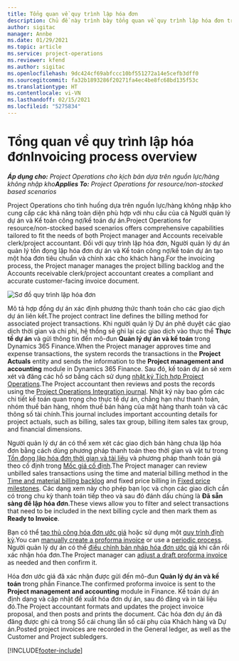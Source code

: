 ```yaml
---
title: Tổng quan về quy trình lập hóa đơn
description: Chủ đề này trình bày tổng quan về quy trình lập hóa đơn trong Project Operations cho các cho tình huống dựa trên nguồn lực/hàng không nhập kho.
author: sigitac
manager: Annbe
ms.date: 01/29/2021
ms.topic: article
ms.service: project-operations
ms.reviewer: kfend
ms.author: sigitac
ms.openlocfilehash: 9dc424cf69abfccc10bf551272a14e5cefb3dff0
ms.sourcegitcommit: fa32b1893286f20271fa4ec4be8fc68bd135f53c
ms.translationtype: HT
ms.contentlocale: vi-VN
ms.lasthandoff: 02/15/2021
ms.locfileid: "5275834"
---
```

# <a name="invoicing-process-overview"></a><span data-ttu-id="9dca3-103">Tổng quan về quy trình lập hóa đơn</span><span class="sxs-lookup"><span data-stu-id="9dca3-103">Invoicing process overview</span></span>

<span data-ttu-id="9dca3-104">_**Áp dụng cho:** Project Operations cho kịch bản dựa trên nguồn lực/hàng không nhập kho_</span><span class="sxs-lookup"><span data-stu-id="9dca3-104">_**Applies To:** Project Operations for resource/non-stocked based scenarios_</span></span>

<span data-ttu-id="9dca3-105">Project Operations cho tình huống dựa trên nguồn lực/hàng không nhập kho cung cấp các khả năng toàn diện phù hợp với nhu cầu của cả Người quản lý dự án và Kế toán công nợ/kế toán dự án.</span><span class="sxs-lookup"><span data-stu-id="9dca3-105">Project Operations for resource/non-stocked based scenarios offers comprehensive capabilities tailored to fit the needs of both Project manager and Accounts receivable clerk/project accountant.</span></span> <span data-ttu-id="9dca3-106">Đối với quy trình lập hóa đơn, Người quản lý dự án quản lý tồn đọng lập hóa đơn dự án và Kế toán công nợ/kế toán dự án tạo một hóa đơn tiêu chuẩn và chính xác cho khách hàng.</span><span class="sxs-lookup"><span data-stu-id="9dca3-106">For the invoicing process, the Project manager manages the project billing backlog and the Accounts receivable clerk/project accountant creates a compliant and accurate customer-facing invoice document.</span></span>

![Sơ đồ quy trình lập hóa đơn](./media/invoicing-flow.png)

<span data-ttu-id="9dca3-108">Mô tả hợp đồng dự án xác định phương thức thanh toán cho các giao dịch dự án liên kết.</span><span class="sxs-lookup"><span data-stu-id="9dca3-108">The project contract line defines the billing method for associated project transactions.</span></span> <span data-ttu-id="9dca3-109">Khi người quản lý Dự án phê duyệt các giao dịch thời gian và chi phí, hệ thống sẽ ghi lại các giao dịch vào thực thể **Thực tế dự án** và gửi thông tin đến mô-đun **Quản lý dự án và kế toán** trong Dynamics 365 Finance.</span><span class="sxs-lookup"><span data-stu-id="9dca3-109">When the Project manager approves time and expense transactions, the system records the transactions in the **Project Actuals** entity and sends the information to the **Project management and accounting** module in Dynamics 365 Finance.</span></span> <span data-ttu-id="9dca3-110">Sau đó, kế toán dự án sẽ xem xét và đăng các hồ sơ bằng cách sử dụng [nhật ký Tích hợp Project Operations](../project-accounting/project-operations-integration-journal.md).</span><span class="sxs-lookup"><span data-stu-id="9dca3-110">The Project accountant then reviews and posts the records using the [Project Operations Integration journal](../project-accounting/project-operations-integration-journal.md).</span></span> <span data-ttu-id="9dca3-111">Nhật ký này bao gồm các chi tiết kế toán quan trọng cho thực tế dự án, chẳng hạn như thanh toán, nhóm thuế bán hàng, nhóm thuế bán hàng của mặt hàng thanh toán và các thông số tài chính.</span><span class="sxs-lookup"><span data-stu-id="9dca3-111">This journal includes important accounting details for project actuals, such as billing, sales tax group, billing item sales tax group, and financial dimensions.</span></span>

<span data-ttu-id="9dca3-112">Người quản lý dự án có thể xem xét các giao dịch bán hàng chưa lập hóa đơn bằng cách dùng phương pháp thanh toán theo thời gian và vật tư trong [Tồn đọng lập hóa đơn thời gian và tài liệu](../proforma-invoicing/manage-billing-backlog.md#time-and-material-billing-backlog) và phương pháp thanh toán giá theo cố định trong [Mốc giá cố định](../proforma-invoicing/manage-billing-backlog.md#fixed-price-milestones).</span><span class="sxs-lookup"><span data-stu-id="9dca3-112">The Project manager can review unbilled sales transactions using the time and material billing method in the [Time and material billing backlog](../proforma-invoicing/manage-billing-backlog.md#time-and-material-billing-backlog) and fixed price billing in [Fixed price milestones](../proforma-invoicing/manage-billing-backlog.md#fixed-price-milestones).</span></span> <span data-ttu-id="9dca3-113">Các dạng xem này cho phép bạn lọc và chọn các giao dịch cần có trong chu kỳ thanh toán tiếp theo và sau đó đánh dấu chúng là **Đã sẵn sàng để lập hóa đơn**.</span><span class="sxs-lookup"><span data-stu-id="9dca3-113">These views allow you to filter and select transactions that need to be included in the next billing cycle and then mark them as **Ready to Invoice**.</span></span>

<span data-ttu-id="9dca3-114">Bạn có thể [tạo thủ công hóa đơn ước giá](../proforma-invoicing/create-manual-proforma-invoice.md) hoặc sử dụng một [quy trình định kỳ](../proforma-invoicing/configure-automated-invoice-creation.md).</span><span class="sxs-lookup"><span data-stu-id="9dca3-114">You can [manually create a proforma invoice](../proforma-invoicing/create-manual-proforma-invoice.md) or use a [periodic process](../proforma-invoicing/configure-automated-invoice-creation.md).</span></span> <span data-ttu-id="9dca3-115">Người quản lý dự án có thể [điều chỉnh bản nháp hóa đơn ước giá](../proforma-invoicing/manage-proforma-invoice.md) khi cần rồi xác nhận hóa đơn.</span><span class="sxs-lookup"><span data-stu-id="9dca3-115">The Project manager can [adjust a draft proforma invoice](../proforma-invoicing/manage-proforma-invoice.md) as needed and then confirm it.</span></span>

<span data-ttu-id="9dca3-116">Hóa đơn ước giá đã xác nhận được gửi đến mô-đun **Quản lý dự án và kế toán** trong phần Finance.</span><span class="sxs-lookup"><span data-stu-id="9dca3-116">The confirmed proforma invoice is sent to the **Project management and accounting** module in Finance.</span></span> <span data-ttu-id="9dca3-117">Kế toán dự án định dạng và cập nhật đề xuất hóa đơn dự án, sau đó đăng và in tài liệu đó.</span><span class="sxs-lookup"><span data-stu-id="9dca3-117">The Project accountant formats and updates the project invoice proposal, and then posts and prints the document.</span></span> <span data-ttu-id="9dca3-118">Các hóa đơn dự án đã đăng được ghi cả trong Sổ cái chung lẫn sổ cái phụ của Khách hàng và Dự án.</span><span class="sxs-lookup"><span data-stu-id="9dca3-118">Posted project invoices are recorded in the General ledger, as well as the Customer and Project subledgers.</span></span>


[!INCLUDE[footer-include](../includes/footer-banner.md)]